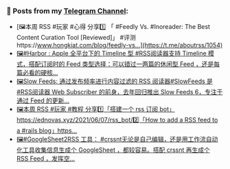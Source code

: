 ### 📰 Posts from my [Telegram Channel](https://t.me/s/aboutrss):
<!-- BLOG-POST-LIST:START -->
- [🖼本周 RSS #玩家 #心得 分享1️⃣ 「 #Feedly Vs. #Inoreader: The Best Content Curation Tool [Reviewed]」 #评测https://www.hongkiat.com/blog/feedly-vs...](https://t.me/aboutrss/1054)
- [🖼#Harbor : Apple 全平台下的 Timeline 型 #RSS阅读器支持 Timeline 模式，搭配订阅时的 Feed 类型选择：可以错过一两篇的休闲型 Feed ，还是每篇必看的硬核...](https://t.me/aboutrss/1053)
- [🖼Slow Feeds: 通过发布频率进行内容过滤的 RSS 阅读器#SlowFeeds 是 #RSS阅读器 Web Subscriber 的前身，去年回归推出 Slow Feeds 6，专注于通过 Feed 的更新...](https://t.me/aboutrss/1052)
- [🖼本周 RSS #玩家 #教程 分享1️⃣「搭建一个 rss 订阅 bot」https://ednovas.xyz/2021/06/07/rss_bot/2️⃣「How to add a RSS feed to a #rails blog」https...](https://t.me/aboutrss/1051)
- [🖼#GoogleSheet2RSS 工具： #crssnt无论是自己编辑，还是用工作流自动化工具收集信息生成个 GoogleSheet ，都较容易。搭配 crssnt 再生成个 RSS Feed ，发挥空...](https://t.me/aboutrss/1050)
<!-- BLOG-POST-LIST:END -->

<!--
**AboutRSS/AboutRSS** is a ✨ _special_ ✨ repository because its `README.md` (this file) appears on your GitHub profile.

Here are some ideas to get you started:

- 🔭 I’m currently working on ...
- 🌱 I’m currently learning ...
- 👯 I’m looking to collaborate on ...
- 🤔 I’m looking for help with ...
- 💬 Ask me about ...
- 📫 How to reach me: ...
- 😄 Pronouns: ...
- ⚡ Fun fact: ...
-->
